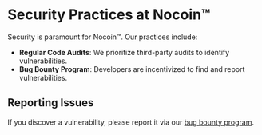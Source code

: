 # Security Practices at Nocoin™

Security is paramount for Nocoin™. Our practices include:

- **Regular Code Audits**: We prioritize third-party audits to identify vulnerabilities.
- **Bug Bounty Program**: Developers are incentivized to find and report vulnerabilities.

## Reporting Issues
If you discover a vulnerability, please report it via our [bug bounty program](bug_bounty.md).
